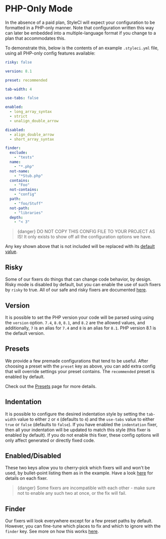 # PHP-Only Mode

In the absence of a paid plan, StyleCI will expect your configuration to be formatted in a PHP-only manner. Note that configuration written this way can later be embedded into a multiple-language format if you change to a plan that accommodates this.

To demonstrate this, below is the contents of an example `.styleci.yml` file, using all PHP-only config features available:

```yaml
risky: false

version: 8.1

preset: recommended

tab-width: 4

use-tabs: false

enabled:
  - long_array_syntax
  - strict
  - unalign_double_arrow

disabled:
  - align_double_arrow
  - short_array_syntax

finder:
  exclude:
    - "tests"
  name:
    - "*.php"
  not-name:
    - "*Stub.php"
  contains:
    - "Foo"
  not-contains:
    - "config"
  path:
    - "foo/Stuff"
  not-path:
    - "libraries"
  depth:
    - "< 3"
```

> {danger} DO NOT COPY THIS CONFIG FILE TO YOUR PROJECT AS IS! It only exists to show off all the configuration options we have.

Any key shown above that is not included will be replaced with its [default value](configuration#default-configuration).

<a name="risky"></a>
## Risky

Some of our fixers do things that can change code behavior, by design. Risky mode is disabled by default, but you can enable the use of such fixers by `risky` to true. All of our safe and risky fixers are documented [here](fixers).

<a name="version"></a>
## Version

It is possible to set the PHP version your code will be parsed using using the `version` option. `7.4`, `8.0`, `8.1`, and `8.2` are the allowed values, and additionally, `7` is an alias for `7.4` and `8` is an alias for `8.1`. PHP version 8.1 is the default version.

<a name="presets"></a>
## Presets

We provide a few premade configurations that tend to be useful. After choosing a preset with the `preset` key as above, you can add extra config that will override settings your preset contains. The `recommended` preset is enabled by default.

Check out the [Presets](presets) page for more details.

<a name="indentation"></a>
## Indentation

It is possible to configure the desired indentation style by setting the `tab-width` value to either `2` or `4` (defaults to `4`) and the `use-tabs` value to either `true` or `false` (defaults to `false`). If you have enabled the `indentation` fixer, then all your indentation will be updated to match this style (this fixer is enabled by default). If you do not enable this fixer, these config options will only affect generated or directly fixed code.

<a name="enabled-disabled"></a>
## Enabled/Disabled

These two keys allow you to cherry-pick which fixers will and won't be used, by bullet-point listing them as in the example. Have a look [here](fixers) for details on each fixer.

> {danger} Some fixers are incompatible with each other - make sure not to enable any such two at once, or the fix will fail.

<a name="finder"></a>
## Finder

Our fixers will look everywhere except for a few preset paths by default. However, you can fine-tune which places to fix and which to ignore with the `finder` key. See more on how this works [here](finder).
